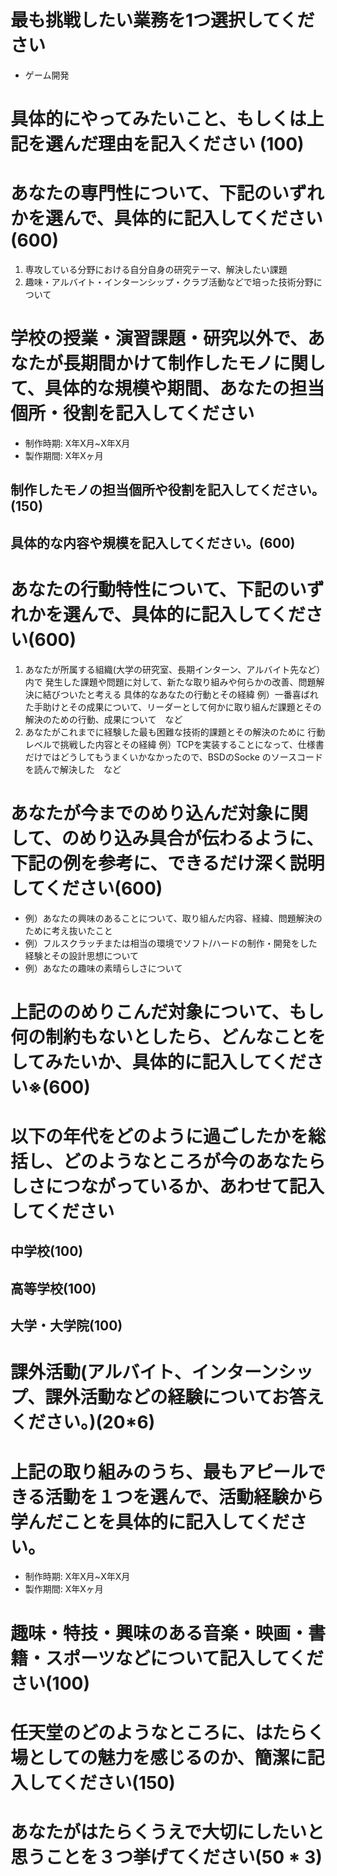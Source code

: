 # 最も挑戦したい業務を1つ選択してください
- ゲーム開発
# 具体的にやってみたいこと、もしくは上記を選んだ理由を記入ください (100)

# あなたの専門性について、下記のいずれかを選んで、具体的に記入してください(600)
1. 専攻している分野における自分自身の研究テーマ、解決したい課題
2. 趣味・アルバイト・インターンシップ・クラブ活動などで培った技術分野について

# 学校の授業・演習課題・研究以外で、あなたが長期間かけて制作したモノに関して、具体的な規模や期間、あなたの担当個所・役割を記入してください
- 制作時期: X年X月~X年X月
- 製作期間: X年Xヶ月
## 制作したモノの担当個所や役割を記入してください。(150)
## 具体的な内容や規模を記入してください。(600)

# あなたの行動特性について、下記のいずれかを選んで、具体的に記入してください(600)
1. あなたが所属する組織(大学の研究室、長期インターン、アルバイト先など）内で
   発生した課題や問題に対して、新たな取り組みや何らかの改善、問題解決に結びついたと考える
   具体的なあなたの行動とその経緯
   例）一番喜ばれた手助けとその成果について、リーダーとして何かに取り組んだ課題とその解決のための行動、成果について　など
2. あなたがこれまでに経験した最も困難な技術的課題とその解決のために
   行動レベルで挑戦した内容とその経緯
   例）TCPを実装することになって、仕様書だけではどうしてもうまくいかなかったので、BSDのSocke
   のソースコードを読んで解決した　など


# あなたが今までのめり込んだ対象に関して、のめり込み具合が伝わるように、下記の例を参考に、できるだけ深く説明してください(600)
- 例）あなたの興味のあることについて、取り組んだ内容、経緯、問題解決のために考え抜いたこと
- 例）フルスクラッチまたは相当の環境でソフト/ハードの制作・開発をした経験とその設計思想について
- 例）あなたの趣味の素晴らしさについて

# 上記ののめりこんだ対象について、もし何の制約もないとしたら、どんなことをしてみたいか、具体的に記入してください※(600)

# 以下の年代をどのように過ごしたかを総括し、どのようなところが今のあなたらしさにつながっているか、あわせて記入してください
## 中学校(100)
## 高等学校(100)
## 大学・大学院(100)

# 課外活動(アルバイト、インターンシップ、課外活動などの経験についてお答えください。)(20*6)
# 上記の取り組みのうち、最もアピールできる活動を１つを選んで、活動経験から学んだことを具体的に記入してください。
- 制作時期: X年X月~X年X月
- 製作期間: X年Xヶ月

# 趣味・特技・興味のある音楽・映画・書籍・スポーツなどについて記入してください(100)

# 任天堂のどのようなところに、はたらく場としての魅力を感じるのか、簡潔に記入してください(150)

# あなたがはたらくうえで大切にしたいと思うことを３つ挙げてください(50 * 3)

